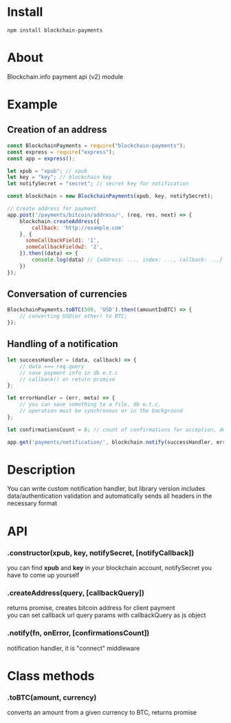 # Install
`npm install blockchain-payments`

# About
Blockchain.info payment api (v2) module

# Example
## Creation of an address

```js
const BlockchainPayments = require("blockchain-payments");
const express = require("express");
const app = express();

let xpub = "xpub"; // xpub
let key = "key"; // blockchain key
let notifySecret = "secret"; // secret key for notification

const blockchain = new BlockchainPayments(xpub, key, notifySecret);

// Create address for payment
app.post('/payments/bitcoin/address/', (req, res, next) => {    
    blockchain.createAddress({
        callback: 'http://example.com'
    }, {
      someCallbackField1: '1',
      someCallbackFieldw2: '2',
    }).then((data) => {
        console.log(data) // {address: ..., index: ..., callback: ...}
    })
});
```

## Conversation of currencies

```js
BlockchainPayments.toBTC(500, 'USD').then((amountInBTC) => {
    // converting USD(or other) to BTC;
});
```

## Handling of a notification

```js
let successHandler = (data, callback) => {
    // data === req.query    
    // save payment info in db e.t.c    
    // callback() or return promise
};

let errorHandler = (err, meta) => {
    // you can save something to a file, db e.t.c.
    // operation must be synchronous or in the background
};

let confirmationsCount = 8; // count of confirmations for acception, default is 6

app.get('payments/notification/', blockchain.notify(successHandler, errorHandler, confirmationsCount));

```

# Description  
You can write custom notification handler, but library version includes data/authentication validation and automatically sends all headers in the necessary format

# API
### .constructor(xpub, key, notifySecret, [notifyCallback])  
you can find __xpub__ and __key__ in your blockchain account, notifySecret you have to come up yourself

### .createAddress(query, [callbackQuery])
returns promise, creates bitcoin address for client payment  
you can set callback url query params with callbackQuery as js object

### .notify(fn, onError, [confirmationsCount])
notification handler, it is "connect" middleware

# Class methods
### .toBTC(amount, currency)
converts an amount from a given currency to BTC, returns promise
